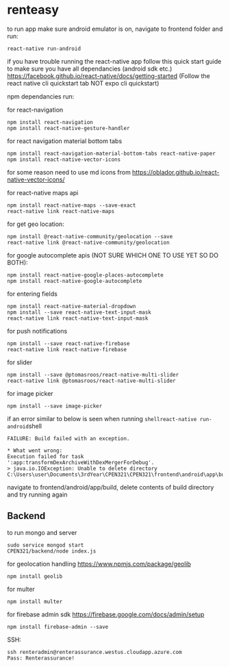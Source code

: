 # renteasy

to run app make sure android emulator is on, navigate to frontend folder and run:
```shell
react-native run-android
```

if you have trouble running the react-native app follow this quick start guide to make sure you have all dependancies (android sdk etc.)
<https://facebook.github.io/react-native/docs/getting-started> (Follow the react native cli quickstart tab NOT expo cli quickstart)

npm dependancies run:

for react-navigation
```shell
npm install react-navigation
npm install react-native-gesture-handler
```

for react navigation material bottom tabs
```shell
npm install react-navigation-material-bottom-tabs react-native-paper
npm install react-native-vector-icons
```

for some reason need to use md icons from <https://oblador.github.io/react-native-vector-icons/>

for react-native maps api
```shell
npm install react-native-maps --save-exact
react-native link react-native-maps
```

for get geo location:
```shell
npm install @react-native-community/geolocation --save
react-native link @react-native-community/geolocation
```

for google autocomplete apis (NOT SURE WHICH ONE TO USE YET SO DO BOTH):
```shell
npm install react-native-google-places-autocomplete
npm install react-native-google-autocomplete
```

for entering fields
```shell
npm install react-native-material-dropdown
npm install --save react-native-text-input-mask
react-native link react-native-text-input-mask
```

for push notifications
```shell
npm install --save react-native-firebase
react-native link react-native-firebase
```

for slider
```shell
npm install --save @ptomasroos/react-native-multi-slider
react-native link @ptomasroos/react-native-multi-slider
```

for image picker
```shell
npm install --save image-picker
```

if an error similar to below is seen when running ```shellreact-native run-android```shell
```shell
FAILURE: Build failed with an exception.

* What went wrong:
Execution failed for task ':app:transformDexArchiveWithDexMergerForDebug'.
> java.io.IOException: Unable to delete directory C:\Users\user\Documents\3rdYear\CPEN321\CPEN321\frontend\android\app\build\intermediates\transforms\dexMerger\debug.
```
navigate to frontend/android/app/build, delete contents of build directory and try running again

## Backend

to run mongo and server
```shell
sudo service mongod start
CPEN321/backend/node index.js
```

for geolocation handling <https://www.npmjs.com/package/geolib>
```shell
npm install geolib
```

for multer
```shell
npm install multer
```

for firebase admin sdk <https://firebase.google.com/docs/admin/setup>
```shell
npm install firebase-admin --save
```

SSH:
```shell
ssh renteradmin@renterassurance.westus.cloudapp.azure.com
Pass: Renterassurance!
```

